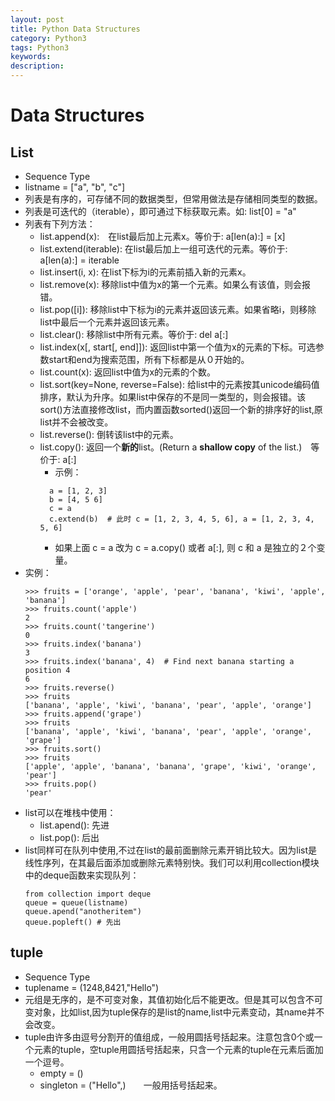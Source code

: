 ```yaml
---
layout: post
title: Python Data Structures
category: Python3
tags: Python3
keywords:
description:
---
```

# Data Structures

## List

* Sequence Type
* listname = ["a", "b", "c"]
* 列表是有序的，可存储不同的数据类型，但常用做法是存储相同类型的数据。
* 列表是可迭代的（iterable），即可通过下标获取元素。如: list[0] = "a"
* 列表有下列方法：
  * list.append(x):　在list最后加上元素x。等价于: a[len(a):] = [x]
  * list.extend(iterable): 在list最后加上一组可迭代的元素。等价于: a[len(a):] = iterable
  * list.insert(i, x): 在list下标为i的元素前插入新的元素x。
  * list.remove(x): 移除list中值为x的第一个元素。如果么有该值，则会报错。
  * list.pop([i]): 移除list中下标为i的元素并返回该元素。如果省略i，则移除list中最后一个元素并返回该元素。
  * list.clear(): 移除list中所有元素。等价于: del a[:]
  * list.index(x[, start[, end]]): 返回list中第一个值为x的元素的下标。可选参数start和end为搜索范围，所有下标都是从０开始的。
  * list.count(x): 返回list中值为x的元素的个数。
  * list.sort(key=None, reverse=False): 给list中的元素按其unicode编码值排序，默认为升序。如果list中保存的不是同一类型的，则会报错。该sort()方法直接修改list，而内置函数sorted()返回一个新的排序好的list,原list并不会被改变。
  * list.reverse(): 倒转该list中的元素。
  * list.copy(): 返回一个**新的**list。(Return a **shallow copy** of the list.)　等价于: a[:]
    * 示例：
    ```
      a = [1, 2, 3]
      b = [4, 5 6]
      c = a
      c.extend(b)  # 此时 c = [1, 2, 3, 4, 5, 6], a = [1, 2, 3, 4, 5, 6]
    ```
    * 如果上面 c = a 改为 c = a.copy() 或者 a[:], 则 c 和 a 是独立的２个变量。
* 实例：
  ```
  >>> fruits = ['orange', 'apple', 'pear', 'banana', 'kiwi', 'apple', 'banana']
  >>> fruits.count('apple')
  2
  >>> fruits.count('tangerine')
  0
  >>> fruits.index('banana')
  3
  >>> fruits.index('banana', 4)  # Find next banana starting a position 4
  6
  >>> fruits.reverse()
  >>> fruits
  ['banana', 'apple', 'kiwi', 'banana', 'pear', 'apple', 'orange']
  >>> fruits.append('grape')
  >>> fruits
  ['banana', 'apple', 'kiwi', 'banana', 'pear', 'apple', 'orange', 'grape']
  >>> fruits.sort()
  >>> fruits
  ['apple', 'apple', 'banana', 'banana', 'grape', 'kiwi', 'orange', 'pear']
  >>> fruits.pop()
  'pear'
  ```
* list可以在堆栈中使用：
  * list.apend(): 先进
  * list.pop(): 后出
* list同样可在队列中使用,不过在list的最前面删除元素开销比较大。因为list是线性序列，在其最后面添加或删除元素特别快。我们可以利用collection模块中的deque函数来实现队列：
  ```
  from collection import deque
  queue = queue(listname)
  queue.apend("anotheritem")
  queue.popleft() # 先出
  ```

## tuple

* Sequence Type
* tuplename = (1248,8421,"Hello")
* 元组是无序的，是不可变对象，其值初始化后不能更改。但是其可以包含不可变对象，比如list,因为tuple保存的是list的name,list中元素变动，其name并不会改变。
* tuple由许多由逗号分割开的值组成，一般用圆括号括起来。注意包含0个或一个元素的tuple，空tuple用圆括号括起来，只含一个元素的tuple在元素后面加一个逗号。
  * empty = ()
  * singleton = ("Hello",)　　一般用括号括起来。

